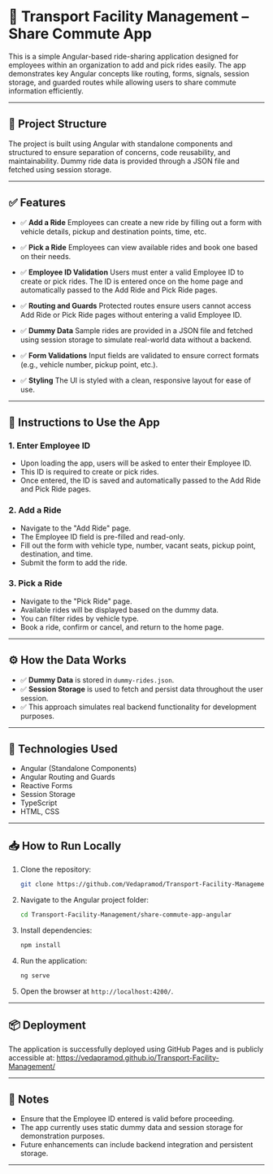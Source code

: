 # 🚗 Transport Facility Management – Share Commute App

This is a simple Angular-based ride-sharing application designed for employees within an organization to add and pick rides easily. The app demonstrates key Angular concepts like routing, forms, signals, session storage, and guarded routes while allowing users to share commute information efficiently.

---

## 📂 Project Structure

The project is built using Angular with standalone components and structured to ensure separation of concerns, code reusability, and maintainability. Dummy ride data is provided through a JSON file and fetched using session storage.

---

## ✅ Features

* ✅ **Add a Ride**
  Employees can create a new ride by filling out a form with vehicle details, pickup and destination points, time, etc.

* ✅ **Pick a Ride**
  Employees can view available rides and book one based on their needs.

* ✅ **Employee ID Validation**
  Users must enter a valid Employee ID to create or pick rides.
  The ID is entered once on the home page and automatically passed to the Add Ride and Pick Ride pages.

* ✅ **Routing and Guards**
  Protected routes ensure users cannot access Add Ride or Pick Ride pages without entering a valid Employee ID.

* ✅ **Dummy Data**
  Sample rides are provided in a JSON file and fetched using session storage to simulate real-world data without a backend.

* ✅ **Form Validations**
  Input fields are validated to ensure correct formats (e.g., vehicle number, pickup point, etc.).

* ✅ **Styling**
  The UI is styled with a clean, responsive layout for ease of use.

---

## 📖 Instructions to Use the App

### 1. **Enter Employee ID**

* Upon loading the app, users will be asked to enter their Employee ID.
* This ID is required to create or pick rides.
* Once entered, the ID is saved and automatically passed to the Add Ride and Pick Ride pages.

### 2. **Add a Ride**

* Navigate to the "Add Ride" page.
* The Employee ID field is pre-filled and read-only.
* Fill out the form with vehicle type, number, vacant seats, pickup point, destination, and time.
* Submit the form to add the ride.

### 3. **Pick a Ride**

* Navigate to the "Pick Ride" page.
* Available rides will be displayed based on the dummy data.
* You can filter rides by vehicle type.
* Book a ride, confirm or cancel, and return to the home page.

---

## ⚙ How the Data Works

* ✅ **Dummy Data** is stored in `dummy-rides.json`.
* ✅ **Session Storage** is used to fetch and persist data throughout the user session.
* ✅ This approach simulates real backend functionality for development purposes.

---

## 📂 Technologies Used

* Angular (Standalone Components)
* Angular Routing and Guards
* Reactive Forms
* Session Storage
* TypeScript
* HTML, CSS

---

## 📥 How to Run Locally

1. Clone the repository:

   ```bash
   git clone https://github.com/Vedapramod/Transport-Facility-Management.git
   ```

2. Navigate to the Angular project folder:

   ```bash
   cd Transport-Facility-Management/share-commute-app-angular
   ```

3. Install dependencies:

   ```bash
   npm install
   ```

4. Run the application:

   ```bash
   ng serve
   ```

5. Open the browser at `http://localhost:4200/`.

---

## 📦 Deployment

The application is successfully deployed using GitHub Pages and is publicly accessible at:
https://vedapramod.github.io/Transport-Facility-Management/

---

## 📢 Notes

* Ensure that the Employee ID entered is valid before proceeding.
* The app currently uses static dummy data and session storage for demonstration purposes.
* Future enhancements can include backend integration and persistent storage.

---

